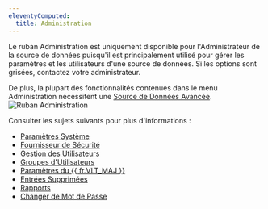 ```yaml
---
eleventyComputed:
  title: Administration
---
```

Le ruban Administration est uniquement disponible pour l'Administrateur de la source de données puisqu'il est principalement utilisé pour gérer les paramètres et les utilisateurs d'une source de données. Si les options sont grisées, contactez votre administrateur.

De plus, la plupart des fonctionnalités contenues dans le menu Administration nécessitent une [Source de Données Avancée](/rdm/mac/data-sources/data-sources-types/advanced-data-sources/).
![Ruban Administration](https://cdnweb.devolutions.net/docs/docs_en_rdm_mac_clip10372.png)

Consulter les sujets suivants pour plus d'informations :

* [Paramètres Système](/rdm/mac/commands/administration/system-settings/)
* [Fournisseur de Sécurité](/rdm/mac/commands/administration/security-provider/)
* [Gestion des Utilisateurs](/rdm/mac/commands/administration/user-management/)
* [Groupes d'Utilisateurs](/rdm/mac/commands/administration/user-groups-management/)
* [Paramètres du {{ fr.VLT_MAJ }}](/rdm/mac/commands/administration/vault-settings/)
* [Entrées Supprimées](/rdm/mac/commands/administration/view-deleted/)
* [Rapports](/rdm/mac/commands/administration/reports/)
* [Changer de Mot de Passe](/rdm/mac/commands/administration/change-current-user-password/)
